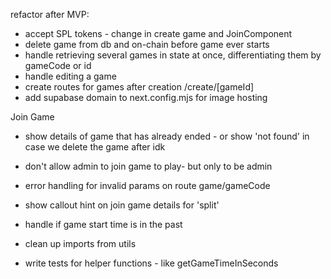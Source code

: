 refactor after MVP:

- accept SPL tokens - change in create game and JoinComponent
- delete game from db and on-chain before game ever starts
- handle retrieving several games in state at once, differentiating them by gameCode or id
- handle editing a game
- create routes for games after creation /create/[gameId]
- add supabase domain to next.config.mjs for image hosting

Join Game

- show details of game that has already ended - or show 'not found' in case we delete the game after idk
- don't allow admin to join game to play- but only to be admin
- error handling for invalid params on route game/gameCode
- show callout hint on join game details for 'split'
- handle if game start time is in the past

- clean up imports from utils

- write tests for helper functions - like getGameTimeInSeconds
